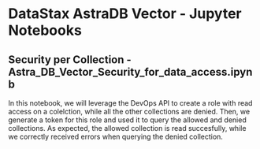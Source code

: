 # DataStax AstraDB Vector - Jupyter Notebooks

## Security per Collection - Astra_DB_Vector_Security_for_data_access.ipynb
In this notebook, we will leverage the DevOps API to create a role with read access on a colelction, while all the other collections are denied. 
Then, we generate a token for this role and used it to query the allowed and denied collections. As expected, the allowed collection is read succesfully, while we correctly received errors when querying the denied collection.
